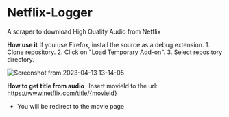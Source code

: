 # Netflix-Logger
A scraper to download High Quality Audio from Netflix

**How use it**
If you use Firefox, install the source as a debug extension.
    1. Clone repository.
    2. Click on "Load Temporary Add-on".
    3. Select repository directory.

![Screenshot from 2023-04-13 13-14-05](https://user-images.githubusercontent.com/94486728/231741939-33f0a409-68c2-4e58-93b1-d73665365774.png)

**How to get title from audio**
-Insert movieId to the url:
    https://www.netflix.com/title/{movieId}
- You will be redirect to the movie page